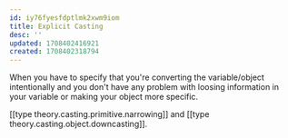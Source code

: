 ```yaml
---
id: iy76fyesfdptlmk2xwm9iom
title: Explicit Casting
desc: ''
updated: 1708402416921
created: 1708402318794
---
```



When you have to specify that you're converting the variable/object intentionally and you don't have any problem with loosing information in your variable or making your object more specific.

[[type theory.casting.primitive.narrowing]] and [[type theory.casting.object.downcasting]].
